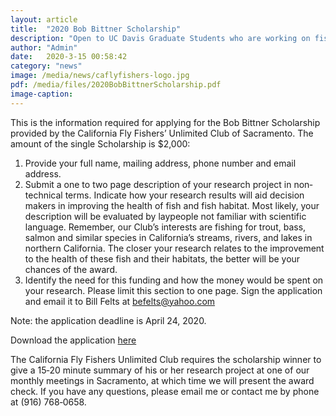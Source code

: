 ```yaml
---
layout: article
title:  "2020 Bob Bittner Scholarship"
description: "Open to UC Davis Graduate Students who are working on fisheries biology and/or riparian or limnetic ecology research that is beneficial to California’s recreational or commercial fisheries."
author: "Admin"
date:   2020-3-15 00:58:42
category: "news"
image: /media/news/caflyfishers-logo.jpg
pdf: /media/files/2020BobBittnerScholarship.pdf
image-caption:
---
```


This is the information required for applying for the Bob Bittner Scholarship provided by the California Fly Fishers’ Unlimited Club of Sacramento. The amount of the single Scholarship is $2,000:
1. Provide your full name, mailing address, phone number and email address.
2. Submit a one to two page description of your research project in non‐ technical terms. Indicate how your research results will aid decision makers in improving the health of fish and fish habitat. Most likely, your description will be evaluated by laypeople not familiar with scientific language. Remember, our Club’s interests are fishing for trout, bass, salmon and similar species in California’s streams, rivers, and lakes in northern California. The closer your research relates to the improvement to the health of these fish and their habitats, the better will be your chances of the award.
3. Identify the need for this funding and how the money would be spent on your research. Please limit this section to one page. Sign the application and email it to Bill Felts at [befelts@yahoo.com](mailto:beflect@yahoo.com)

Note: the application deadline is April 24, 2020.

Download the application [here](/media/files/2020BobBittnerScholarship.pdf)

The California Fly Fishers Unlimited Club requires the scholarship winner to give a 15‐20 minute summary of his or her research project at one of our monthly meetings in Sacramento, at which time we will present the award check.
If you have any questions, please email me or contact me by phone at (916) 768‐0658.
